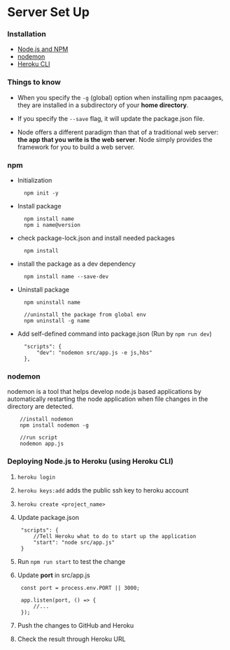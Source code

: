 # Server Set Up

### Installation
* [Node.js and NPM](https://nodejs.org/en/download/)
* [nodemon](https://nodemon.io)
* [Heroku CLI](https://devcenter.heroku.com/articles/heroku-cli)


### Things to know
* When you specify the `-g` (global) option when installing npm pacaages, they are installed in a subdirectory of your **home directory**.

* If you specify the `--save` flag, it will update the package.json file.

* Node offers a different paradigm than that of a traditional web server: **the app that you write is the web server**. Node simply provides the framework for you to build a web server. 


### npm
* Initialization

        npm init -y

* Install package

        npm install name
        npm i name@version

* check package-lock.json and install needed packages

        npm install

* install the package as a dev dependency

        npm install name --save-dev

* Uninstall package

        npm uninstall name

        //uninstall the package from global env
        npm uninstall -g name

* Add self-defined command into package.json (Run by `npm run dev`)

        "scripts": {
            "dev": "nodemon src/app.js -e js,hbs"
        },


### nodemon
nodemon is a tool that helps develop node.js based applications by automatically restarting the node application when file changes in the directory are detected.

        //install nodemon
        npm install nodemon -g

        //run script
        nodemon app.js


### Deploying Node.js to Heroku (using Heroku CLI)
1. `heroku login`

2. `heroku keys:add` adds the public ssh key to heroku account

3. `heroku create <project_name>`

4. Update package.json

        "scripts": {
            //Tell Heroku what to do to start up the application
            "start": "node src/app.js"
        }

5. Run `npm run start` to test the change

6. Update **port** in src/app.js
    
        const port = process.env.PORT || 3000;

        app.listen(port, () => {
            //...
        });

7. Push the changes to GitHub and Heroku

8. Check the result through Heroku URL
